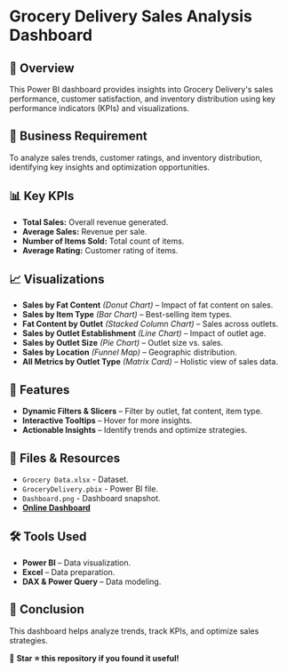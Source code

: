# Grocery Delivery Sales Analysis Dashboard

## 📌 Overview
This Power BI dashboard provides insights into Grocery Delivery's sales performance, customer satisfaction, and inventory distribution using key performance indicators (KPIs) and visualizations.

## 📝 Business Requirement
To analyze sales trends, customer ratings, and inventory distribution, identifying key insights and optimization opportunities.

## 📊 Key KPIs
- **Total Sales:** Overall revenue generated.
- **Average Sales:** Revenue per sale.
- **Number of Items Sold:** Total count of items.
- **Average Rating:** Customer rating of items.

## 📈 Visualizations
- **Sales by Fat Content** *(Donut Chart)* – Impact of fat content on sales.
- **Sales by Item Type** *(Bar Chart)* – Best-selling item types.
- **Fat Content by Outlet** *(Stacked Column Chart)* – Sales across outlets.
- **Sales by Outlet Establishment** *(Line Chart)* – Impact of outlet age.
- **Sales by Outlet Size** *(Pie Chart)* – Outlet size vs. sales.
- **Sales by Location** *(Funnel Map)* – Geographic distribution.
- **All Metrics by Outlet Type** *(Matrix Card)* – Holistic view of sales data.

## 🚀 Features
- **Dynamic Filters & Slicers** – Filter by outlet, fat content, item type.
- **Interactive Tooltips** – Hover for more insights.
- **Actionable Insights** – Identify trends and optimize strategies.

## 📂 Files & Resources
- `Grocery Data.xlsx` - Dataset.
- `GroceryDelivery.pbix` - Power BI file.
- `Dashboard.png` - Dashboard snapshot.
- **[Online Dashboard](https://app.powerbi.com/view?r=eyJrIjoiM2Y0YjI2YzItYWNmMi00YTAzLWFjMTUtMmNlYWI5M2ZhN2JkIiwidCI6ImQxZjE0MzQ4LWYxYjUtNGEwOS1hYzk5LTdlYmYyMTNjYmM4MSIsImMiOjEwfQ%3D%3D)**

## 🛠 Tools Used
- **Power BI** – Data visualization.
- **Excel** – Data preparation.
- **DAX & Power Query** – Data modeling.

## 🎯 Conclusion
This dashboard helps analyze trends, track KPIs, and optimize sales strategies.

🚀 **Star ⭐ this repository if you found it useful!**

